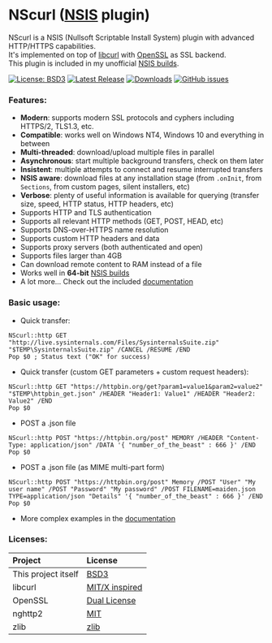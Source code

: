 # NScurl ([NSIS](https://github.com/negrutiu/nsis) plugin)
NScurl is a NSIS (Nullsoft Scriptable Install System) plugin with advanced HTTP/HTTPS capabilities.<br>
It's implemented on top of [libcurl](https://curl.haxx.se/libcurl/) with [OpenSSL](https://www.openssl.org/) as SSL backend.<br>
This plugin is included in my unofficial [NSIS builds](https://github.com/negrutiu/nsis).<br>

[![License: BSD3](https://img.shields.io/badge/License-BSD3-blue.svg)](LICENSE.md)
[![Latest Release](https://img.shields.io/badge/dynamic/json.svg?label=Latest%20Release&url=https%3A%2F%2Fapi.github.com%2Frepos%2Fnegrutiu%2Fnsis-nscurl%2Freleases%2Flatest&query=%24.name&colorB=orange)](../../releases/latest)
[![Downloads](https://img.shields.io/github/downloads/negrutiu/nsis-nscurl/total.svg?label=Downloads&colorB=orange)](../../releases/latest)
[![GitHub issues](https://img.shields.io/github/issues/negrutiu/nsis-nscurl.svg?label=Issues)](../../issues)

### Features:
- **Modern**: supports modern SSL protocols and cyphers including HTTPS/2, TLS1.3, etc.
- **Compatible**: works well on Windows NT4, Windows 10 and everything in between
- **Multi-threaded**: download/upload multiple files in parallel
- **Asynchronous**: start multiple background transfers, check on them later
- **Insistent**: multiple attempts to connect and resume interrupted transfers
- **NSIS aware**: download files at any installation stage (from `.onInit`, from `Sections`, from custom pages, silent installers, etc)
- **Verbose**: plenty of useful information is available for querying (transfer size, speed, HTTP status, HTTP headers, etc)
- Supports HTTP and TLS authentication
- Supports all relevant HTTP methods (GET, POST, HEAD, etc)
- Supports DNS-over-HTTPS name resolution
- Supports custom HTTP headers and data
- Supports proxy servers (both authenticated and open)
- Supports files larger than 4GB
- Can download remote content to RAM instead of a file
- Works well in **64-bit** [NSIS builds](https://github.com/negrutiu/nsis)
- A lot more... Check out the included [documentation](NScurl.Readme.htm)

### Basic usage:
- Quick transfer:
```nsis
NScurl::http GET "http://live.sysinternals.com/Files/SysinternalsSuite.zip" "$TEMP\SysinternalsSuite.zip" /CANCEL /RESUME /END
Pop $0 ; Status text ("OK" for success)
```
- Quick transfer (custom GET parameters + custom request headers):
```nsis
NScurl::http GET "https://httpbin.org/get?param1=value1&param2=value2" "$TEMP\httpbin_get.json" /HEADER "Header1: Value1" /HEADER "Header2: Value2" /END
Pop $0
```
- POST a .json file
```nsis
NScurl::http POST "https://httpbin.org/post" MEMORY /HEADER "Content-Type: application/json" /DATA '{ "number_of_the_beast" : 666 }' /END
Pop $0
```
- POST a .json file (as MIME multi-part form)
```nsis
NScurl::http POST "https://httpbin.org/post" Memory /POST "User" "My user name" /POST "Password" "My password" /POST FILENAME=maiden.json TYPE=application/json "Details" '{ "number_of_the_beast" : 666 }' /END
Pop $0
```
- More complex examples in the [documentation](NScurl.Readme.htm)

### Licenses:
Project|License
:---|:---
This project itself|[BSD3](LICENSE.md)
libcurl|[MIT/X inspired](https://curl.haxx.se/docs/copyright.html)
OpenSSL|[Dual License](https://www.openssl.org/source/license.html)
nghttp2|[MIT](https://github.com/nghttp2/nghttp2/blob/master/COPYING)
zlib|[zlib](https://www.zlib.net/zlib_license.html)
